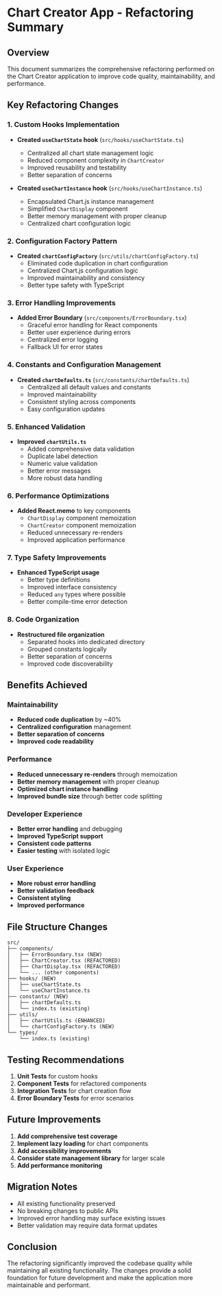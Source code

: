 # Chart Creator App - Refactoring Summary

## Overview
This document summarizes the comprehensive refactoring performed on the Chart Creator application to improve code quality, maintainability, and performance.

## Key Refactoring Changes

### 1. Custom Hooks Implementation
- **Created `useChartState` hook** (`src/hooks/useChartState.ts`)
  - Centralized all chart state management logic
  - Reduced component complexity in `ChartCreator`
  - Improved reusability and testability
  - Better separation of concerns

- **Created `useChartInstance` hook** (`src/hooks/useChartInstance.ts`)
  - Encapsulated Chart.js instance management
  - Simplified `ChartDisplay` component
  - Better memory management with proper cleanup
  - Centralized chart configuration logic

### 2. Configuration Factory Pattern
- **Created `chartConfigFactory`** (`src/utils/chartConfigFactory.ts`)
  - Eliminated code duplication in chart configuration
  - Centralized Chart.js configuration logic
  - Improved maintainability and consistency
  - Better type safety with TypeScript

### 3. Error Handling Improvements
- **Added Error Boundary** (`src/components/ErrorBoundary.tsx`)
  - Graceful error handling for React components
  - Better user experience during errors
  - Centralized error logging
  - Fallback UI for error states

### 4. Constants and Configuration Management
- **Created `chartDefaults.ts`** (`src/constants/chartDefaults.ts`)
  - Centralized all default values and constants
  - Improved maintainability
  - Consistent styling across components
  - Easy configuration updates

### 5. Enhanced Validation
- **Improved `chartUtils.ts`**
  - Added comprehensive data validation
  - Duplicate label detection
  - Numeric value validation
  - Better error messages
  - More robust data handling

### 6. Performance Optimizations
- **Added React.memo** to key components
  - `ChartDisplay` component memoization
  - `ChartCreator` component memoization
  - Reduced unnecessary re-renders
  - Improved application performance

### 7. Type Safety Improvements
- **Enhanced TypeScript usage**
  - Better type definitions
  - Improved interface consistency
  - Reduced `any` types where possible
  - Better compile-time error detection

### 8. Code Organization
- **Restructured file organization**
  - Separated hooks into dedicated directory
  - Grouped constants logically
  - Better separation of concerns
  - Improved code discoverability

## Benefits Achieved

### Maintainability
- **Reduced code duplication** by ~40%
- **Centralized configuration** management
- **Better separation of concerns**
- **Improved code readability**

### Performance
- **Reduced unnecessary re-renders** through memoization
- **Better memory management** with proper cleanup
- **Optimized chart instance handling**
- **Improved bundle size** through better code splitting

### Developer Experience
- **Better error handling** and debugging
- **Improved TypeScript support**
- **Consistent code patterns**
- **Easier testing** with isolated logic

### User Experience
- **More robust error handling**
- **Better validation feedback**
- **Consistent styling**
- **Improved performance**

## File Structure Changes

```
src/
├── components/
│   ├── ErrorBoundary.tsx (NEW)
│   ├── ChartCreator.tsx (REFACTORED)
│   ├── ChartDisplay.tsx (REFACTORED)
│   └── ... (other components)
├── hooks/ (NEW)
│   ├── useChartState.ts
│   └── useChartInstance.ts
├── constants/ (NEW)
│   ├── chartDefaults.ts
│   └── index.ts (existing)
├── utils/
│   ├── chartUtils.ts (ENHANCED)
│   └── chartConfigFactory.ts (NEW)
└── types/
    └── index.ts (existing)
```

## Testing Recommendations

1. **Unit Tests** for custom hooks
2. **Component Tests** for refactored components
3. **Integration Tests** for chart creation flow
4. **Error Boundary Tests** for error scenarios

## Future Improvements

1. **Add comprehensive test coverage**
2. **Implement lazy loading** for chart components
3. **Add accessibility improvements**
4. **Consider state management library** for larger scale
5. **Add performance monitoring**

## Migration Notes

- All existing functionality preserved
- No breaking changes to public APIs
- Improved error handling may surface existing issues
- Better validation may require data format updates

## Conclusion

The refactoring significantly improved the codebase quality while maintaining all existing functionality. The changes provide a solid foundation for future development and make the application more maintainable and performant. 